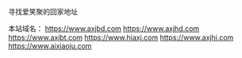 寻找爱笑聚的回家地址

本站域名：
https://www.axjbd.com
https://www.axjhd.com
https://www.axjbt.com
https://www.hiaxj.com
https://www.axjhi.com
https://www.aixiaoju.com
